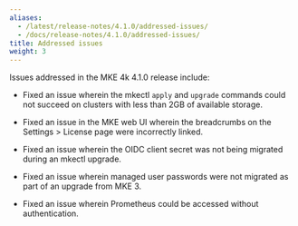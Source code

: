 ```yaml
---
aliases:
  - /latest/release-notes/4.1.0/addressed-issues/
  - /docs/release-notes/4.1.0/addressed-issues/
title: Addressed issues
weight: 3
---
```


Issues addressed in the MKE 4k 4.1.0 release include:

<!--- [BOP-1441] -->

- Fixed an issue wherein the mkectl ``apply`` and ``upgrade``
  commands could not succeed on clusters with less than 2GB of available
  storage.

<!--- [BOP-1613] -->

- Fixed an issue in the MKE web UI wherein the breadcrumbs on the
  Settings > License page were incorrectly linked.

<!--- [BOP-708] -->

- Fixed an issue wherein the OIDC client secret was not being
  migrated during an mkectl upgrade.

<!--- [BOP-947] -->

- Fixed an issue wherein managed user passwords were not migrated as
  part of an upgrade from MKE 3.

<!--- [BOP-1307] -->

- Fixed an issue wherein Prometheus could be accessed without
  authentication.